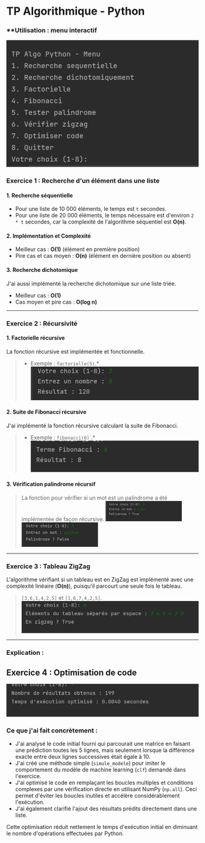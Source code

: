 # **TP Algorithmique - Python**

### **Utilisation : menu interactif 
![img_5.png](img_5.png)

### **Exercice 1 : Recherche d'un élément dans une liste**

#### **1. Recherche séquentielle**

- Pour une liste de 10 000 éléments, le temps est `t` secondes.
- Pour une liste de 20 000 éléments, le temps nécessaire est d'environ `2 * t` secondes, car la complexité de l'algorithme séquentiel est **O(n)**.

####  **2. Implémentation et Complexité**

- Meilleur cas : **O(1)** (élément en première position)
- Pire cas et cas moyen : **O(n)** (élément en dernière position ou absent)

####  **3. Recherche dichotomique**

J'ai aussi implémenté la recherche dichotomique sur une liste triée.
- Meilleur cas : **O(1)**
- Cas moyen et pire cas : **O(log n)**

---
### **Exercice 2 : Récursivité**

#### **1. Factorielle récursive**

La fonction récursive est implémentée et fonctionnelle.

> * Exemple : `factorielle(5)`.*
> ![img_4.png](img_4.png)

####  **2. Suite de Fibonacci récursive**

J'ai implémenté la fonction récursive calculant la suite de Fibonacci.

> * Exemple : `fibonacci(6)` .*
> ![img_3.png](img_3.png)

####  **3. Vérification palindrome récursif**

> La fonction pour vérifier si un mot est un palindrome a été implémentée de façon récursive. 
> <img src="img.png" width="200"> &nbsp; <img src="img_1.png" width="200">


---

### **Exercice 3 : Tableau ZigZag**

L'algorithme vérifiant si un tableau est en ZigZag est implémenté avec une complexité linéaire (**O(n)**), puisqu'il parcourt une seule fois le tableau.

> `[3,6,1,4,2,5]` et `[1,6,7,4,2,5]`.
> ![img_2.png](img_2.png)
---


### **Explication :**
## **Exercice 4 : Optimisation de code**

![img_6.png](img_6.png)

### Ce que j'ai fait concrètement :
- J'ai analysé le code initial fourni qui parcourait une matrice en faisant une prédiction toutes les 5 lignes, mais seulement lorsque la différence exacte entre deux lignes successives était égale à 10.
- J'ai créé une méthode simple (`simule_modele`) pour imiter le comportement du modèle de machine learning (`clf`) demandé dans l'exercice.
- J'ai optimisé le code en remplaçant les boucles multiples et conditions complexes par une vérification directe en utilisant NumPy (`np.all`). Ceci permet d'éviter les boucles inutiles et accélère considérablement l'exécution.
- J'ai également clarifié l'ajout des résultats prédits directement dans une liste.

Cette optimisation réduit nettement le temps d'exécution initial en diminuant le nombre d'opérations effectuées par Python.
